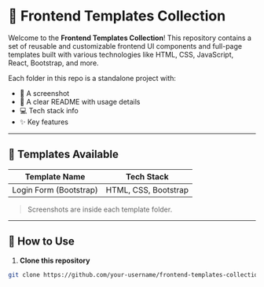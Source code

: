 # 🎨 Frontend Templates Collection

Welcome to the **Frontend Templates Collection**! This repository contains a set of reusable and customizable frontend UI components and full-page templates built with various technologies like HTML, CSS, JavaScript, React, Bootstrap, and more.

Each folder in this repo is a standalone project with:
- 📸 A screenshot
- 📖 A clear README with usage details
- 💻 Tech stack info
- ✨ Key features

---

## 📁 Templates Available

| Template Name            | Tech Stack                  |
|--------------------------|-----------------------------|
| Login Form (Bootstrap)   | HTML, CSS, Bootstrap        |

> Screenshots are inside each template folder.

---

## 🚀 How to Use

1. **Clone this repository**
```bash
git clone https://github.com/your-username/frontend-templates-collection.git
